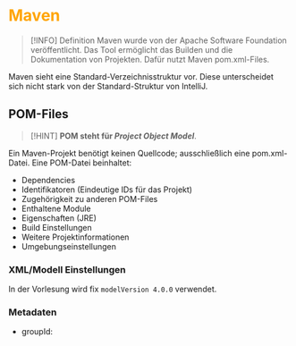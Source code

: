 # <font color = "orange">Maven</font>
>[!INFO] Definition
>Maven wurde von der Apache Software Foundation veröffentlicht. Das Tool ermöglicht das Builden und die Dokumentation von Projekten. Dafür nutzt Maven pom.xml-Files.

Maven sieht eine Standard-Verzeichnisstruktur vor. Diese unterscheidet sich nicht stark von der Standard-Struktur von IntelliJ.

## POM-Files
>[!HINT] **POM steht für *Project Object Model***.

Ein Maven-Projekt benötigt keinen Quellcode; ausschließlich eine pom.xml-Datei.
Eine POM-Datei beinhaltet:
- Dependencies
- Identifikatoren (Eindeutige IDs für das Projekt)
- Zugehörigkeit zu anderen POM-Files
- Enthaltene Module
- Eigenschaften (JRE)
- Build Einstellungen
- Weitere Projektinformationen
- Umgebungseinstellungen

### XML/Modell Einstellungen
In der Vorlesung wird fix `modelVersion 4.0.0` verwendet.

### Metadaten
- groupId: 